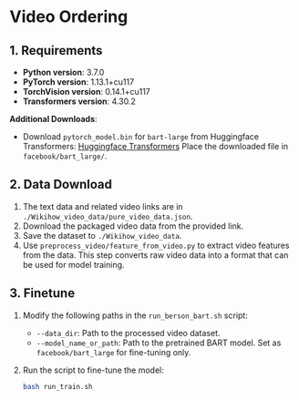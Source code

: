 # Video Ordering

## 1. Requirements

* **Python version**: 3.7.0
* **PyTorch version**: 1.13.1+cu117
* **TorchVision version**: 0.14.1+cu117
* **Transformers version**: 4.30.2

**Additional Downloads**:

* Download `pytorch_model.bin` for `bart-large` from Huggingface Transformers:
  [Huggingface Transformers](https://github.com/huggingface/transformers)
  Place the downloaded file in `facebook/bart_large/`.

## 2. Data Download

1. The text data and related video links are in `./Wikihow_video_data/pure_video_data.json`.
2. Download the packaged video data from the provided link.
3. Save the dataset to `./Wikihow_video_data`.
4. Use `preprocess_video/feature_from_video.py` to extract video features from the data.
   This step converts raw video data into a format that can be used for model training.

## 3. Finetune

1. Modify the following paths in the `run_berson_bart.sh` script:

   * `--data_dir`: Path to the processed video dataset.
   * `--model_name_or_path`: Path to the pretrained BART model. Set as `facebook/bart_large` for fine-tuning only.

2. Run the script to fine-tune the model:

   ```bash
   bash run_train.sh
   ```
